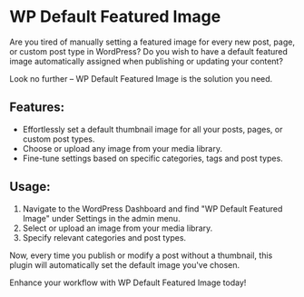 # WP Default Featured Image

Are you tired of manually setting a featured image for every new post, page, or custom post type in WordPress? Do you wish to have a default featured image automatically assigned when publishing or updating your content?

Look no further – WP Default Featured Image is the solution you need.

## Features:

- Effortlessly set a default thumbnail image for all your posts, pages, or custom post types.
- Choose or upload any image from your media library.
- Fine-tune settings based on specific categories, tags and post types.

## Usage:

1. Navigate to the WordPress Dashboard and find "WP Default Featured Image" under Settings in the admin menu.
2. Select or upload an image from your media library.
3. Specify relevant categories and post types.

Now, every time you publish or modify a post without a thumbnail, this plugin will automatically set the default image you've chosen.

Enhance your workflow with WP Default Featured Image today!
